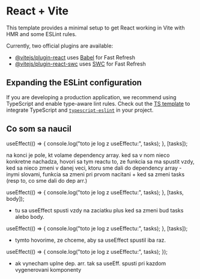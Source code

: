 # React + Vite

This template provides a minimal setup to get React working in Vite with HMR and some ESLint rules.

Currently, two official plugins are available:

- [@vitejs/plugin-react](https://github.com/vitejs/vite-plugin-react/blob/main/packages/plugin-react/README.md) uses [Babel](https://babeljs.io/) for Fast Refresh
- [@vitejs/plugin-react-swc](https://github.com/vitejs/vite-plugin-react-swc) uses [SWC](https://swc.rs/) for Fast Refresh

## Expanding the ESLint configuration

If you are developing a production application, we recommend using TypeScript and enable type-aware lint rules. Check out the [TS template](https://github.com/vitejs/vite/tree/main/packages/create-vite/template-react-ts) to integrate TypeScript and [`typescript-eslint`](https://typescript-eslint.io) in your project.

## Co som sa naucil

useEffect(() => {
console.log("toto je log z useEffectu:", tasks);
}, [tasks]);

na konci je pole, kt volame dependency array.
ked sa v nom nieco konkretne nachadza, hovori sa tym reactu to, ze funkcia sa ma spustit vzdy, ked sa nieco zmeni v danej veci, ktoru sme dali do dependency array - inymi slovami, funkcia sa zmeni pri prvom nacitani + ked sa zmeni tasks (resp to, co sme dali do dep arr.)

useEffect(() => {
console.log("toto je log z useEffectu:", tasks);
}, [tasks, body]);

- tu sa useEffect spusti vzdy na zaciatku plus ked sa zmeni bud tasks alebo body.

useEffect(() => {
console.log("toto je log z useEffectu:", tasks);
}, [tasks]);

- tymto hovorime, ze chceme, aby sa useEffect spustil iba raz.

useEffect(() => {
console.log("toto je log z useEffectu:", tasks);
});

- ak vynecham uplne dep. arr. tak sa useEff. spusti pri kazdom vygenerovani komponenty
